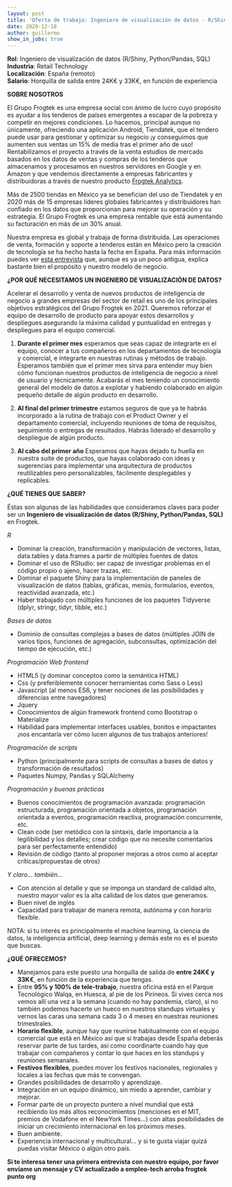 ```yaml
---
layout: post
title: 'Oferta de trabajo: Ingeniero de visualización de datos - R/Shiny, Python/Pandas, SQL (ABIERTA)'
date: 2020-12-18 
author: guillermo
show_in_jobs: true
---
```


**Rol**: Ingeniero de visualización de datos (R/Shiny, Python/Pandas, SQL)
**Industria**: Retail Technology  
**Localización**: España (remoto)  
**Salario**: Horquilla de salida entre 24K€ y 33K€, en función de experiencia

**SOBRE NOSOTROS**

El Grupo Frogtek es una empresa social con ánimo de lucro cuyo propósito es ayudar a los tenderos de países emergentes a escapar de la pobreza y competir en mejores condiciones. Lo hacemos, principal aunque no únicamente, ofreciendo una aplicación Android, Tiendatek, que el tendero puede usar para gestionar y optimizar su negocio ¡y conseguimos que aumenten sus ventas un 15% de media tras el primer año de uso! Rentabilizamos el proyecto a través de la venta estudios de mercado basados en los datos de ventas y compras de los tenderos que almacenamos y procesamos en nuestros servidores en Google y en Amazon y que vendemos directamente a empresas fabricantes y distribuidoras a través de nuestro producto [Frogtek Analytics](https://frogtek.org/analytics/).

Más de 2500 tiendas en México ya se benefician del uso de Tiendatek y en 2020 más de 15 empresas líderes globales fabricantes y distribuidores han confiado en los datos que proporcionan para mejorar su operación y su estrategia. El Grupo Frogtek es una empresa rentable que está aumentando su facturación en más de un 30% anual.

Nuestra empresa es global y trabaja de forma distribuida. Las operaciones de venta, formación y soporte a tenderos están en México pero la creación de tecnología se ha hecho hasta la fecha en España.
Para más información puedes ver [esta entrevista](https://www.youtube.com/watch?v=BoDtuEUO328) que, aunque es ya un poco antigua, explica bastante bien el propósito y nuestro modelo de negocio.

**¿POR QUÉ NECESITAMOS UN INGENIERO DE VISUALIZACIÓN DE DATOS?**

Acelerar el desarrollo y venta de nuevos productos de inteligencia de negocio a grandes empresas del sector de retail es uno de los principales objetivos estratégicos del Grupo Frogtek en 2021. Queremos reforzar el equipo de desarrollo de producto para apoyar estos desarrollos y despliegues asegurando la máxima calidad y puntualidad en entregas y despliegues para el equipo comercial.

1) **Durante el primer mes** esperamos que seas capaz de integrarte en el equipo, conocer a tus compañeros en los departamentos de tecnología y comercial, e integrarte en nuestras rutinas y métodos de trabajo. Esperamos también que el primer mes sirva para entender muy bien cómo funcionan nuestros productos de inteligencia de negocio a nivel de usuario y técnicamente. Acabarás el mes teniendo un conocimiento general del modelo de datos a explotar y habiendo colaborado en algún pequeño detalle de algún producto en desarrollo.

2) **Al final del primer trimestre** estamos seguros de que ya te habrás incorporado a la rutina de trabajo con el Product Owner y el departamento comercial, incluyendo reuniones de toma de requisitos, seguimiento o entregas de resultados. Habrás liderado el desarrollo y despliegue de algún producto. 

3) **Al cabo del primer año** Esperamos que hayas dejado tu huella en nuestra suite de productos, que hayas colaborado con ideas y sugerencias para implementar una arquitectura de productos reutilizables pero personalizables, fácilmente desplegables y replicables.

**¿QUÉ TIENES QUE SABER?**

Éstas son algunas de las habilidades que consideramos claves para poder ser un **Ingeniero de visualización de datos (R/Shiny, Python/Pandas, SQL)** en Frogtek.

*R*

- Dominar la creación, transformación y manipulación de vectores, listas, data.tables y data.frames a partir de múltiples fuentes de datos
- Dominar el uso de RStudio: ser capaz de investigar problemas en el código propio o ajeno, hacer trazas, etc.
- Dominar el paquete Shiny para la implementación de paneles de visualización de datos (tablas, gráficas, menús, formularios, eventos, reactividad avanzada, etc.)
- Haber trabajado con múltiples funciones de los paquetes Tidyverse (dplyr, stringr, tidyr, tibble, etc.)

*Bases de datos*

- Dominio de consultas complejas a bases de datos (múltiples JOIN de varios tipos, funciones de agregación, subconsultas, optimización del tiempo de ejecución, etc.)

*Programación Web frontend*

- HTML5 (y dominar conceptos como la semántica HTML)
- Css (y preferiblemente conocer herramientas como Sass o Less)
- Javascript (al menos ES6, y tener nociones de las posibilidades y diferencias entre navegadores)
- Jquery
- Conocimientos de algún framework frontend como Bootstrap o Materialize
- Habilidad para implementar interfaces usables, bonitos e impactantes ¡nos encantaría ver cómo lucen algunos de tus trabajos anteriores!

*Programación de scripts*

- Python (principalmente para scripts de consultas a bases de datos y transformación de resultados)
- Paquetes Numpy, Pandas y SQLAlchemy

*Programación y buenas prácticas*

- Buenos conocimientos de programación avanzada: programación estructurada, programación orientada a objetos, programación orientada a eventos, programación reactiva, programación concurrente, etc.
- Clean code (ser metódico con la sintaxis, darle importancia a la legilibilidad y los detalles; crear código que no necesite comentarios para ser perfectamente entendido)
- Revisión de código (tanto al proponer mejoras a otros como al aceptar críticas/propuestas de otros)

*Y claro... también...*

- Con atención al detalle y que se imponga un standard de calidad alto, nuestro mayor valor es la alta calidad de los datos que generamos.
- Buen nivel de inglés
- Capacidad para trabajar de manera remota, autónoma y con horario flexible.

NOTA: si tu interés es principalmente el machine learning, la ciencia de datos, la inteligencia artificial, deep learning y demás este no es el puesto que buscas.

**¿QUÉ OFRECEMOS?**
- Manejamos para este puesto una horquilla de salida de **entre 24K€ y 33K€**, en función de la experiencia que tengas.
- Entre **95% y 100% de tele-trabajo**, nuestra oficina está en el Parque Tecnológico Walqa, en Huesca, al pie de los Pirineos. Si vives cerca nos vemos allí una vez a la semana (cuando no hay pandemia, claro), si no también podemos hacerte un hueco en nuestros standups virtuales y vernos las caras una semana cada 3 o 4 meses en nuestras reuniones trimestrales.
- **Horario flexible**, aunque hay que reunirse habitualmente con el equipo comercial que está en México así que si trabajas desde España deberás reservar parte de tus tardes, así como coordinarte cuando hay que trabajar con compañeros y contar lo que haces en los standups y reuniones semanales.
- **Festivos flexibles**, puedes mover los festivos nacionales, regionales y locales a las fechas que más te convengan.
- Grandes posibilidades de desarrollo y aprendizaje.
- Integración en un equipo dinámico, sin miedo a aprender, cambiar y mejorar.
- Formar parte de un proyecto puntero a nivel mundial que está recibiendo los más altos reconocimientos (menciones en el MIT, premios de Vodafone en el NewYork Times…) con altas posibilidades de iniciar un crecimiento internacional en los próximos meses.
- Buen ambiente.
- Experiencia internacional y multicultural… y si te gusta viajar quizá puedas visitar México o algún otro país.

**Si te interesa tener una primera entrevista con nuestro equipo, por favor envíame un mensaje y CV actualizado a empleo-tech arroba frogtek punto org**

